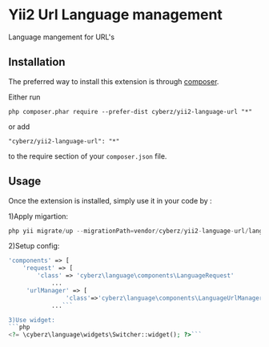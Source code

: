 Yii2 Url Language management
============================
Language mangement for URL's

Installation
------------

The preferred way to install this extension is through [composer](http://getcomposer.org/download/).

Either run

```
php composer.phar require --prefer-dist cyberz/yii2-language-url "*"
```

or add

```
"cyberz/yii2-language-url": "*"
```

to the require section of your `composer.json` file.


Usage
-----

Once the extension is installed, simply use it in your code by  :

1)Apply migartion:
```php
php yii migrate/up --migrationPath=vendor/cyberz/yii2-language-url/language/migrations
```
2)Setup config:
```php 
'components' => [
    'request' => [
        'class' => 'cyberz\language\components\LanguageRequest'
            ...
     'urlManager' => [
                'class'=>'cyberz\language\components\LanguageUrlManager',
            ...```

3)Use widget:            
```php
<?= \cyberz\language\widgets\Switcher::widget(); ?>```